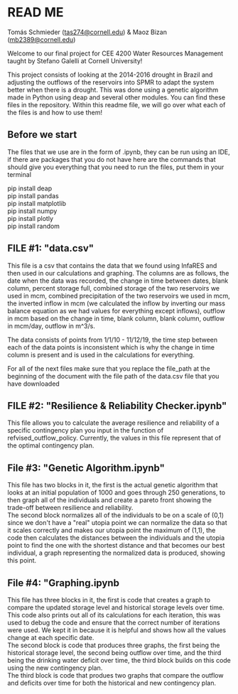 # READ ME

Tomás Schmieder (tas274@cornell.edu) & Maoz Bizan (mb2389@cornell.edu)



Welcome to our final project for CEE 4200 Water Resources Management taught by Stefano Galelli at Cornell University!

This project consists of looking at the 2014-2016 drought in Brazil and adjusting the outflows of the reservoirs into SPMR to adapt the system better when there is a drought. This was done using a genetic algorithm made in Python using deap and several other modules. You can find these files in the repository. Within this readme file, we will go over what each of the files is and how to use them!

## Before we start

The files that we use are in the form of .ipynb, they can be run using an IDE, if there are packages that you do not have here are the commands that should give you everything that you need to run the files, put them in your terminal

  pip install deap \
  pip install pandas\
  pip install matplotlib\
  pip install numpy\
  pip install plotly\
  pip install random
  

## FILE #1: "data.csv"

This file is a csv that contains the data that we found using InfaRES and then used in our calculations and graphing. The columns are as follows, the date when the data was recorded, the change in time between dates, blank column, percent storage full, combined storage of the two reservoirs we used in mcm, combined precipitation of the two reservoirs we used in mcm, the inverted inflow in mcm (we calculated the inflow by inverting our mass balance equation as we had values for everything except inflows), outflow in mcm  based on the change in time, blank column, blank column, outflow in mcm/day, outflow in m^3/s.

The data consists of points from 1/1/10 - 11/12/19, the time step between each of the data points is inconsistent which is why the change in time column is present and is used in the calculations for everything.

For all of the next files make sure that you replace the file_path at the beginning of the document with the file path of the data.csv file that you have downloaded
## FILE #2: "Resilience & Reliability Checker.ipynb"

This file allows you to calculate the average resilience and reliability of a specific contingency plan you input in the function of refvised_outflow_policy. Currently, the values in this file represent that of the optimal contingency plan.

## File #3: "Genetic Algorithm.ipynb"

This file has two blocks in it, the first is the actual genetic algorithm that looks at an initial population of 1000 and goes through 250 generations, to then graph all of the individuals and create a pareto front showing the trade-off between resilience and reliability. \
The second block normalizes all of the individuals to be on a scale of (0,1) since we don't have a "real" utopia point we can normalize the data so that it scales correctly and makes our utopia point the maximum of (1,1), the code then calculates the distances between the individuals and the utopia point to find the one with the shortest distance and that becomes our best individual, a graph representing the normalized data is produced, showing this point.

## File #4: "Graphing.ipynb

This file has three blocks in it, the first is code that creates a graph to compare the updated storage level and historical storage levels over time. This code also prints out all of its calculations for each iteration, this was used to debug the code and ensure that the correct number of iterations were used. We kept it in because it is helpful and shows how all the values change at each specific date. \
The second block is code that produces three graphs, the first being the historical storage level, the second being outflow over time, and the third being the drinking water deficit over time, the third block builds on this code using the new contingency plan. \
The third block is code that produes two graphs that compare the outflow and deficits over time for both the historical and new contingency plan. 



